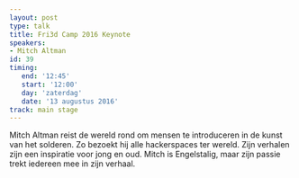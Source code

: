 ```yaml
---
layout: post
type: talk
title: Fri3d Camp 2016 Keynote
speakers:
- Mitch Altman
id: 39
timing: 
   end: '12:45'
   start: '12:00'
   day: 'zaterdag'
   date: '13 augustus 2016'
track: main stage
---
```

Mitch Altman reist de wereld rond om mensen te introduceren in de kunst van het solderen. Zo bezoekt hij alle hackerspaces ter wereld. Zijn verhalen zijn een inspiratie voor jong en oud. Mitch is Engelstalig, maar zijn passie trekt iedereen mee in zijn verhaal.